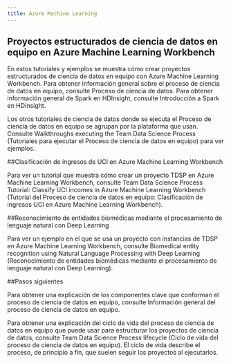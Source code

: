 ```yaml
---
title: Azure Machine Learning
---
```

## Proyectos estructurados de ciencia de datos en equipo en Azure Machine Learning Workbench

En estos tutoriales y ejemplos se muestra cómo crear proyectos estructurados de ciencia de datos en equipo con Azure Machine Learning Workbench. Para obtener información general sobre el proceso de ciencia de datos en equipo, consulte Proceso de ciencia de datos. Para obtener información general de Spark en HDInsight, consulte Introducción a Spark en HDInsight.

Los otros tutoriales de ciencia de datos donde se ejecuta el Proceso de ciencia de datos en equipo se agrupan por la plataforma que usan. Consulte Walkthroughs executing the Team Data Science Process (Tutoriales para ejecutar el Proceso de ciencia de datos en equipo) para ver ejemplos.

##Clasificación de ingresos de UCI en Azure Machine Learning Workbench

Para ver un tutorial que muestra cómo crear un proyecto TDSP en Azure Machine Learning Workbench, consulte Team Data Science Process Tutorial: Classify UCI incomes in Azure Machine Learning Workbench (Tutorial del Proceso de ciencia de datos en equipo: Clasificación de ingresos UCI en Azure Machine Learning Workbench).

##Reconocimiento de entidades biomédicas mediante el procesamiento de lenguaje natural con Deep Learning

Para ver un ejemplo en el que se usa un proyecto con instancias de TDSP en Azure Machine Learning Workbench, consulte Biomedical entity recognition using Natural Language Processing with Deep Learning (Reconocimiento de entidades biomédicas mediante el procesamiento de lenguaje natural con Deep Learning).

##Pasos siguientes

Para obtener una explicación de los componentes clave que conforman el proceso de ciencia de datos en equipo, consulte Información general del proceso de ciencia de datos en equipo.

Para obtener una explicación del ciclo de vida del proceso de ciencia de datos en equipo que puede usar para estructurar los proyectos de ciencia de datos, consulte Team Data Science Process lifecycle (Ciclo de vida del proceso de ciencia de datos en equipo). El ciclo de vida describe el proceso, de principio a fin, que suelen seguir los proyectos al ejecutarlos.
